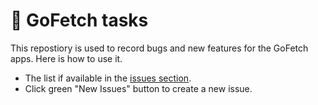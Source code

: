 # 🐶 GoFetch tasks

This repostiory is used to record bugs and new features for the GoFetch apps. Here is how to use it.

* The list if available in the [issues section](issues).
* Click green "New Issues" button to create a new issue.
